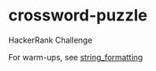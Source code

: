 # crossword-puzzle
HackerRank Challenge

For warm-ups, see
[string_formatting](string_formatting.md)
